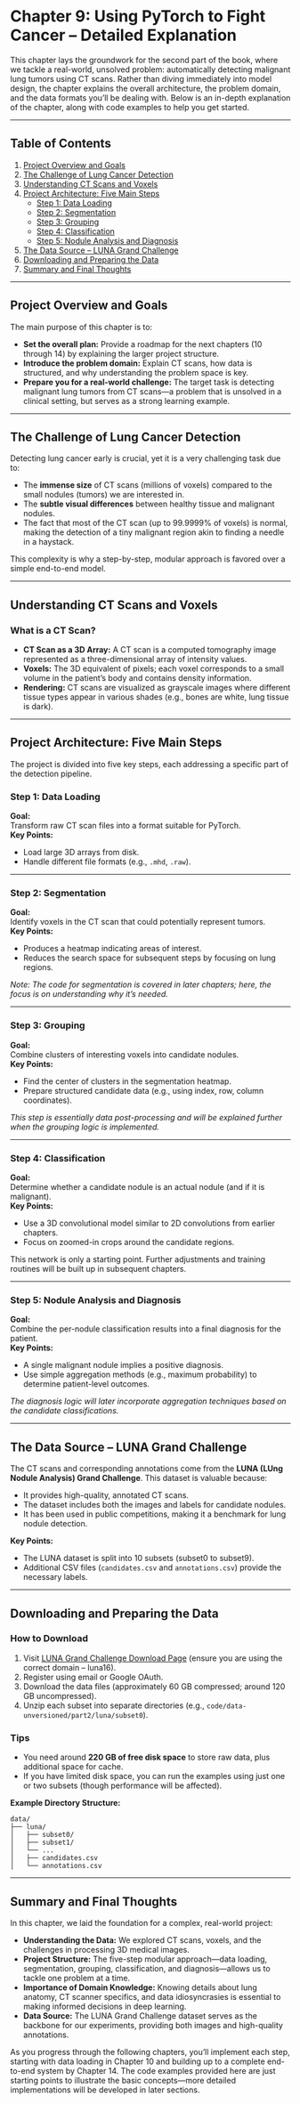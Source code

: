 
# Chapter 9: Using PyTorch to Fight Cancer – Detailed Explanation

This chapter lays the groundwork for the second part of the book, where we tackle a real-world, unsolved problem: automatically detecting malignant lung tumors using CT scans. Rather than diving immediately into model design, the chapter explains the overall architecture, the problem domain, and the data formats you’ll be dealing with. Below is an in-depth explanation of the chapter, along with code examples to help you get started.

---

## Table of Contents

1. [Project Overview and Goals](#project-overview-and-goals)
2. [The Challenge of Lung Cancer Detection](#the-challenge-of-lung-cancer-detection)
3. [Understanding CT Scans and Voxels](#understanding-ct-scans-and-voxels)
4. [Project Architecture: Five Main Steps](#project-architecture-five-main-steps)
    - [Step 1: Data Loading](#step-1-data-loading)
    - [Step 2: Segmentation](#step-2-segmentation)
    - [Step 3: Grouping](#step-3-grouping)
    - [Step 4: Classification](#step-4-classification)
    - [Step 5: Nodule Analysis and Diagnosis](#step-5-nodule-analysis-and-diagnosis)
5. [The Data Source – LUNA Grand Challenge](#the-data-source--luna-grand-challenge)
6. [Downloading and Preparing the Data](#downloading-and-preparing-the-data)
7. [Summary and Final Thoughts](#summary-and-final-thoughts)

---

## Project Overview and Goals

The main purpose of this chapter is to:

- **Set the overall plan:** Provide a roadmap for the next chapters (10 through 14) by explaining the larger project structure.
- **Introduce the problem domain:** Explain CT scans, how data is structured, and why understanding the problem space is key.
- **Prepare you for a real-world challenge:** The target task is detecting malignant lung tumors from CT scans—a problem that is unsolved in a clinical setting, but serves as a strong learning example.

---

## The Challenge of Lung Cancer Detection

Detecting lung cancer early is crucial, yet it is a very challenging task due to:

- The **immense size** of CT scans (millions of voxels) compared to the small nodules (tumors) we are interested in.
- The **subtle visual differences** between healthy tissue and malignant nodules.
- The fact that most of the CT scan (up to 99.9999% of voxels) is normal, making the detection of a tiny malignant region akin to finding a needle in a haystack.

This complexity is why a step-by-step, modular approach is favored over a simple end-to-end model.

---

## Understanding CT Scans and Voxels

### What is a CT Scan?

- **CT Scan as a 3D Array:** A CT scan is a computed tomography image represented as a three-dimensional array of intensity values.
- **Voxels:** The 3D equivalent of pixels; each voxel corresponds to a small volume in the patient’s body and contains density information.
- **Rendering:** CT scans are visualized as grayscale images where different tissue types appear in various shades (e.g., bones are white, lung tissue is dark).

---

## Project Architecture: Five Main Steps

The project is divided into five key steps, each addressing a specific part of the detection pipeline.

### Step 1: Data Loading

**Goal:**  
Transform raw CT scan files into a format suitable for PyTorch.  
**Key Points:**

- Load large 3D arrays from disk.
- Handle different file formats (e.g., `.mhd`, `.raw`).

---

### Step 2: Segmentation

**Goal:**  
Identify voxels in the CT scan that could potentially represent tumors.  
**Key Points:**

- Produces a heatmap indicating areas of interest.
- Reduces the search space for subsequent steps by focusing on lung regions.

*Note: The code for segmentation is covered in later chapters; here, the focus is on understanding why it’s needed.*

---

### Step 3: Grouping

**Goal:**  
Combine clusters of interesting voxels into candidate nodules.  
**Key Points:**

- Find the center of clusters in the segmentation heatmap.
- Prepare structured candidate data (e.g., using index, row, column coordinates).

*This step is essentially data post-processing and will be explained further when the grouping logic is implemented.*

---

### Step 4: Classification

**Goal:**  
Determine whether a candidate nodule is an actual nodule (and if it is malignant).  
**Key Points:**

- Use a 3D convolutional model similar to 2D convolutions from earlier chapters.
- Focus on zoomed-in crops around the candidate regions.

This network is only a starting point. Further adjustments and training routines will be built up in subsequent chapters.

---

### Step 5: Nodule Analysis and Diagnosis

**Goal:**  
Combine the per-nodule classification results into a final diagnosis for the patient.  
**Key Points:**

- A single malignant nodule implies a positive diagnosis.
- Use simple aggregation methods (e.g., maximum probability) to determine patient-level outcomes.

*The diagnosis logic will later incorporate aggregation techniques based on the candidate classifications.*

---

## The Data Source – LUNA Grand Challenge

The CT scans and corresponding annotations come from the **LUNA (LUng Nodule Analysis) Grand Challenge**. This dataset is valuable because:

- It provides high-quality, annotated CT scans.
- The dataset includes both the images and labels for candidate nodules.
- It has been used in public competitions, making it a benchmark for lung nodule detection.

**Key Points:**

- The LUNA dataset is split into 10 subsets (subset0 to subset9).
- Additional CSV files (`candidates.csv` and `annotations.csv`) provide the necessary labels.

---

## Downloading and Preparing the Data

### How to Download

1. Visit [LUNA Grand Challenge Download Page](https://luna16.grand-challenge.org/Description) (ensure you are using the correct domain – luna16).
2. Register using email or Google OAuth.
3. Download the data files (approximately 60 GB compressed; around 120 GB uncompressed).
4. Unzip each subset into separate directories (e.g., `code/data-unversioned/part2/luna/subset0`).

### Tips

- You need around **220 GB of free disk space** to store raw data, plus additional space for cache.
- If you have limited disk space, you can run the examples using just one or two subsets (though performance will be affected).

**Example Directory Structure:**

```
data/
├── luna/
│   ├── subset0/
│   ├── subset1/
│   └── ... 
│   ├── candidates.csv
│   └── annotations.csv
```

---

## Summary and Final Thoughts

In this chapter, we laid the foundation for a complex, real-world project:

- **Understanding the Data:** We explored CT scans, voxels, and the challenges in processing 3D medical images.
- **Project Structure:** The five-step modular approach—data loading, segmentation, grouping, classification, and diagnosis—allows us to tackle one problem at a time.
- **Importance of Domain Knowledge:** Knowing details about lung anatomy, CT scanner specifics, and data idiosyncrasies is essential to making informed decisions in deep learning.
- **Data Source:** The LUNA Grand Challenge dataset serves as the backbone for our experiments, providing both images and high-quality annotations.

As you progress through the following chapters, you’ll implement each step, starting with data loading in Chapter 10 and building up to a complete end-to-end system by Chapter 14. The code examples provided here are just starting points to illustrate the basic concepts—more detailed implementations will be developed in later sections.
